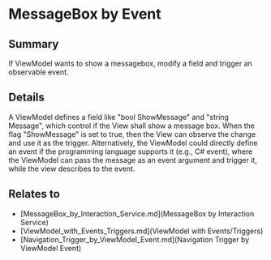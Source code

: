 # MessageBox by Event

## Summary
If ViewModel wants to show a messagebox, modify a field and trigger an observable event.

## Details
A ViewModel defines a field like "bool ShowMessage" and "string Message", which control if the View shall show a message box. When the flag "ShowMessage" is set to true, then the View can observe the change and use it as the trigger. 
Alternatively, the ViewModel could directly define an event if the programming language supports it (e.g., C# event), where the ViewModel can pass the message as an event argument and trigger it, while the view describes to the event.


## Relates to

* [MessageBox_by_Interaction_Service.md](MessageBox by Interaction Service)
* [ViewModel_with_Events_Triggers.md](ViewModel with Events/Triggers)
* [Navigation_Trigger_by_ViewModel_Event.md](Navigation Trigger by ViewModel Event)
